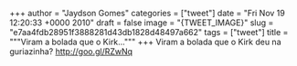 
+++
author = "Jaydson Gomes"
categories = ["tweet"]
date = "Fri Nov 19 12:20:33 +0000 2010"
draft = false
image = "{TWEET_IMAGE}"
slug = "e7aa4fdb28951f3888281d43db1828d48497a662"
tags = ["tweet"]
title = """Viram a bolada que o Kirk..."""
+++
Viram a bolada que o Kirk deu na guriazinha? http://goo.gl/RZwNq
